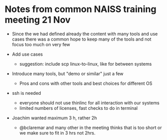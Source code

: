# Notes from common NAISS training meeting 21 Nov

- Since the we had defined already the content with many tools and use cases there was a common hope to keep many of the tools and not focus too much on very few

- Add use cases
    - suggestion: include scp linux-to-linux, like for between systems
- Introduce many tools, but "demo or similar" just a few
    - Pros and cons with other tools and best choices for different OS
- ssh is needed
    - everyone should not use thinlinc for all interaction with our systems
    - limited numbers of licenses, fast checks to do in terminal
- Joachim wanted maximum 3 h, rather 2h
  - @bclaremar and many other in the meeting  thinks that is too short or we make sure to fit in 3 hrs not 2hrs.

